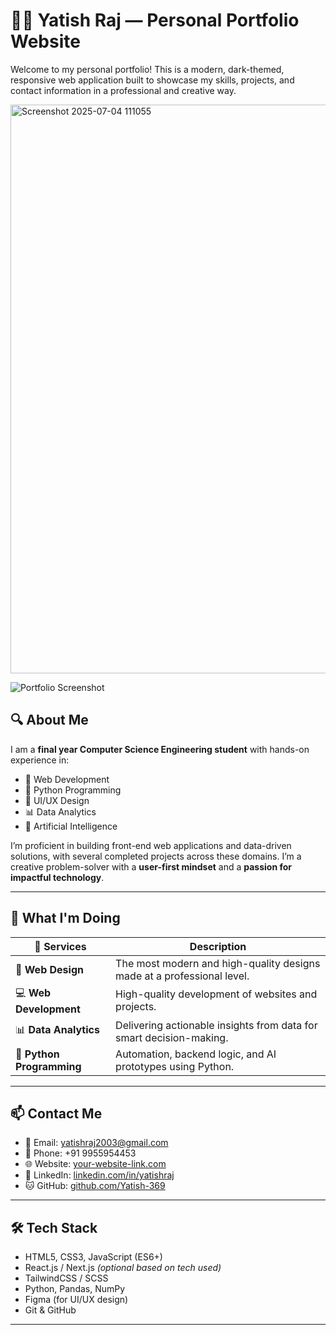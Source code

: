 # 🧑‍💻 Yatish Raj — Personal Portfolio Website

Welcome to my personal portfolio! This is a modern, dark-themed, responsive web application built to showcase my skills, projects, and contact information in a professional and creative way.

<img width="910" alt="Screenshot 2025-07-04 111055" src="https://github.com/user-attachments/assets/9945dd04-a64e-4c17-bcaa-7d3e643f80ce" />


![Portfolio Screenshot](./screenshot.png)

## 🔍 About Me

I am a **final year Computer Science Engineering student** with hands-on experience in:

- 🔧 Web Development  
- 🐍 Python Programming  
- 🎨 UI/UX Design  
- 📊 Data Analytics  
- 🤖 Artificial Intelligence

I’m proficient in building front-end web applications and data-driven solutions, with several completed projects across these domains. I’m a creative problem-solver with a **user-first mindset** and a **passion for impactful technology**.

---

## 🚀 What I'm Doing

| 💼 Services | Description |
|------------|-------------|
| 🎨 **Web Design** | The most modern and high-quality designs made at a professional level. |
| 💻 **Web Development** | High-quality development of websites and projects. |
| 📊 **Data Analytics** | Delivering actionable insights from data for smart decision-making. |
| 🐍 **Python Programming** | Automation, backend logic, and AI prototypes using Python. |

---

## 📫 Contact Me

- 📧 Email: [yatishraj2003@gmail.com](mailto:yatishraj2003@gmail.com)
- 📱 Phone: +91 9955954453
- 🌐 Website: [your-website-link.com](https://your-website-link.com)
- 💼 LinkedIn: [linkedin.com/in/yatishraj](https://linkedin.com/in/yatishraj)
- 🐱 GitHub: [github.com/Yatish-369](https://github.com/Yatish-369)

---

## 🛠️ Tech Stack

- HTML5, CSS3, JavaScript (ES6+)
- React.js / Next.js *(optional based on tech used)*
- TailwindCSS / SCSS
- Python, Pandas, NumPy
- Figma (for UI/UX design)
- Git & GitHub

---
